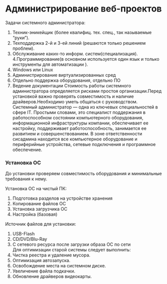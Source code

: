 # Администрирование веб-проектов

Задачи системного администратора: </br>
1. Техник-эникейщик (более квалифиц. тех. спец., так называемые “руки”).
2. Техподдержка 2-й и 3-ей линий (решаются только решением проблем).
3. Обслуживание каких-то информ. систем(специализация).
4.Программирование(в основном используется один язык и только инструменты для автоматизации ).
5. Windows или Linux  
6. Администрирование виртуализированных сред
7. Отдельно поддержка оборудования, отдельно ПО
8. Ведение документации
Стоимость работы системного администратора определяется рисками простоя организации.Перед  установкой важно проверять совместимость и наличие драйверов.Необходимо уметь общаться с руководством.
Системный администратор — одна из ключевых специальностей в сфере IT.  Простыми словами, это специалист поддержания в работоспособном состоянии компьютерного оборудования, информационной инфраструктуры компании, обеспечивает ее настройку, поддерживает работоспособность, занимается ее развитием и совершенствованием. В зоне ответственности сисадмина находится все компьютерное оборудование и периферийные устройства, сетевые подключения и программное обеспечение.

### Установка ОС

До установки проверяем совместимость оборудования и минимальные требования к нему.

Установка ОС на чистый ПК: </br>
1. Подготовка разделов на устройстве хранения
2. Копирование файлов ОС
3. Установка загрузчика ОС 
4. Настройка (базовая)

Источник файлов для установки:
1. USB-Flash
2. CD/DVD/Blu-Ray
3. С сетевого ресурса после загрузки образа ОС по сети  </br> 
Для оптимизации старой системы следует выполнить: 
1. Чистка реестра и удаление мусора.
2. Оптимизация автозапуска.
3. Освобождение места на системном диске.
4. Увеличение файла подкачки.
5. Обновление драйверов видеокарты.
